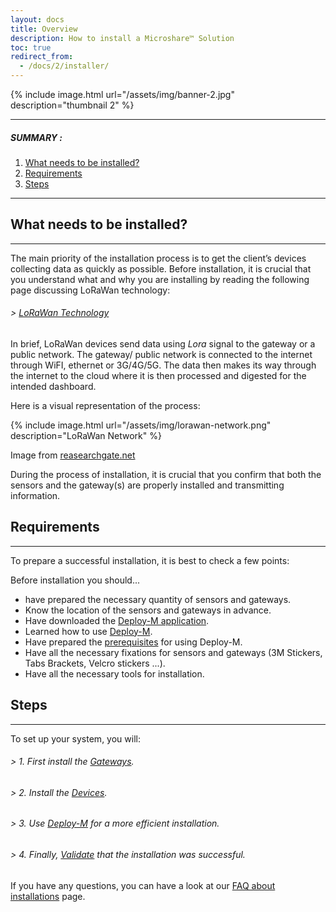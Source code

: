 ```yaml
---
layout: docs
title: Overview
description: How to install a Microshare™ Solution
toc: true
redirect_from:
  - /docs/2/installer/
---
```




{% include image.html url="/assets/img/banner-2.jpg" description="thumbnail 2" %}

---------------------------------------
##### SUMMARY : 

1. [What needs to be installed?](./#what-needs-to-be-installed)
2. [Requirements](./#requirements)
3. [Steps](./#steps)

---------------------------------------



## What needs to be installed?
---------------------------------------

The main priority of the installation process is to get the client’s devices collecting data as quickly as possible. Before installation, it is crucial that you understand what and why you are installing by reading the following page discussing LoRaWan technology:

###### > [LoRaWan Technology](../../../technical/lorawan/lorawan-technology)

In brief, LoRaWan devices send data using  <em>Lora</em> signal to the gateway or a public network. The gateway/ public network is connected to the internet through WiFI, ethernet or 3G/4G/5G. The data then makes its way through the internet to the cloud where it is then processed and digested for the intended dashboard. 

Here is a visual representation of the process: 


{% include image.html url="/assets/img/lorawan-network.png" description="LoRaWan Network" %}

Image from [reasearchgate.net](https://www.researchgate.net/publication/323620460_IoT-based_wireless_seismic_quality_control/figures?lo=1)


During the process of installation, it is crucial that you confirm that both the sensors and the gateway(s) are properly installed and transmitting information.



## Requirements
---------------------------------------

To prepare a successful installation, it is best to check a few points:

Before installation you should...

- have prepared the necessary quantity of sensors and gateways.
- Know the location of the sensors and gateways in advance.
- Have downloaded the [Deploy-M application](../../deploy-m/download-the-app).
- Learned how to use [Deploy-M](../../deploy-m/app-guide).
- Have prepared the [prerequisites](../../deploy-m/app-guide/#1-requirements) for using Deploy-M.
- Have all the necessary fixations for sensors and gateways (3M Stickers, Tabs Brackets, Velcro stickers ...).
- Have all the necessary tools for installation.

## Steps
---------------------------------------

To set up your system, you will: 

###### > 1. First install the [Gateways](../../lorawan/gateway-installation).

###### > 2. Install the [Devices](../../lorawan/device-declaration).

###### > 3. Use [Deploy-M](../../deploy-m/app-guide) for a more efficient installation.

###### > 4. Finally, [Validate](../../quick-start/validation-of-a-successfull-installation) that the installation was successful.

If you have any questions, you can have a look at our [FAQ about installations](../faq-about-installations) page.

 